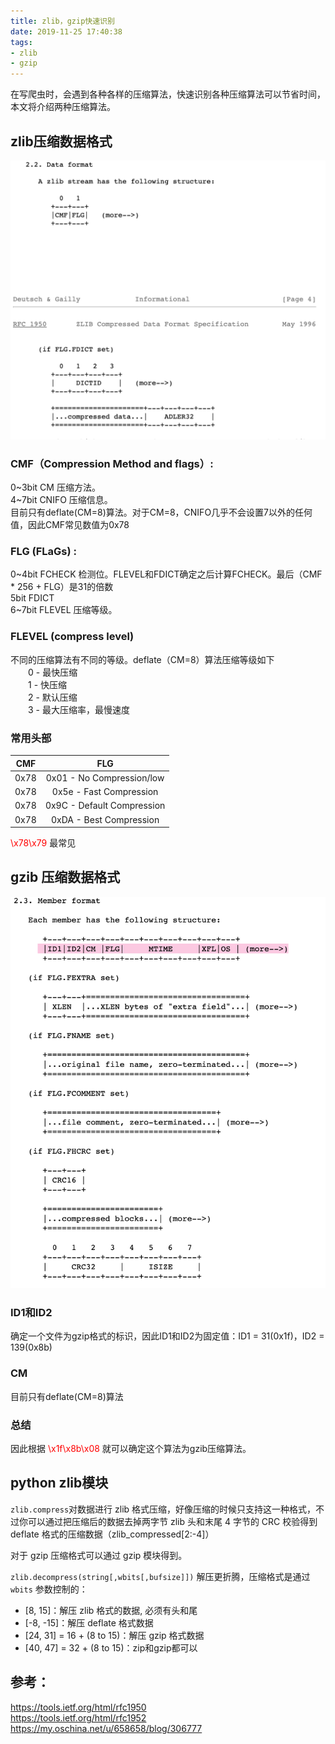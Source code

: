 ```yaml
---
title: zlib，gzip快速识别
date: 2019-11-25 17:40:38
tags:
- zlib
- gzip
---
```

在写爬虫时，会遇到各种各样的压缩算法，快速识别各种压缩算法可以节省时间，本文将介绍两种压缩算法。
<!-- more -->
## zlib压缩数据格式
![](/images/zlib.png)

### CMF（Compression Method and flags）:  
0~3bit CM 压缩方法。  
4~7bit CNIFO 压缩信息。  
目前只有deflate(CM=8)算法。对于CM=8，CNIFO几乎不会设置7以外的任何值，因此CMF常见数值为0x78

### FLG (FLaGs) :  
0~4bit FCHECK 检测位。FLEVEL和FDICT确定之后计算FCHECK。最后（CMF * 256 + FLG）是31的倍数  
5bit  FDICT  
6~7bit FLEVEL 压缩等级。  

### FLEVEL (compress level)  
不同的压缩算法有不同的等级。deflate（CM=8）算法压缩等级如下  
 　　0 - 最快压缩  
 　　1 - 快压缩  
 　　2 - 默认压缩  
 　　3 - 最大压缩率，最慢速度  

### 常用头部
| CMF   |             FLG            |
| :---: | :------------------------: |
|0x78   | 0x01 - No Compression/low  |
|0x78   | 0x5e - Fast Compression    |
|0x78   | 0x9C - Default Compression |
|0x78   | 0xDA - Best Compression    |

<font color=red> \x78\x79 </font>最常见

## gzib 压缩数据格式

![](/images/gzip.png)

### ID1和ID2
确定一个文件为gzip格式的标识，因此ID1和ID2为固定值：ID1 = 31(0x1f)，ID2 = 139(0x8b)

### CM
目前只有deflate(CM=8)算法

### 总结
因此根据 <font color=red> \x1f\x8b\x08 </font> 就可以确定这个算法为gzib压缩算法。


## python zlib模块
`zlib.compress`对数据进行 zlib 格式压缩，好像压缩的时候只支持这一种格式，不过你可以通过把压缩后的数据去掉两字节 zlib 头和末尾 4 字节的 CRC 校验得到 deflate 格式的压缩数据（zlib_compressed[2:-4]）

对于 gzip 压缩格式可以通过 gzip 模块得到。  

`zlib.decompress(string[,wbits[,bufsize]])` 解压更折腾，压缩格式是通过 `wbits` 参数控制的：

- [8, 15]：解压 zlib 格式的数据, 必须有头和尾
- [-8, -15]：解压 deflate 格式数据
- [24, 31] = 16 + (8 to 15)：解压 gzip 格式数据
- [40, 47] = 32 + (8 to 15)：zip和gzip都可以
 
## 参考：
https://tools.ietf.org/html/rfc1950  
https://tools.ietf.org/html/rfc1952
https://my.oschina.net/u/658658/blog/306777